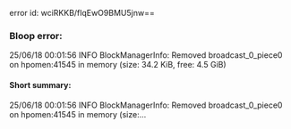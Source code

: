 error id: wciRKKB/flqEwO9BMU5jnw==
### Bloop error:

25/06/18 00:01:56 INFO BlockManagerInfo: Removed broadcast_0_piece0 on hpomen:41545 in memory (size: 34.2 KiB, free: 4.5 GiB)
#### Short summary: 

25/06/18 00:01:56 INFO BlockManagerInfo: Removed broadcast_0_piece0 on hpomen:41545 in memory (size:...